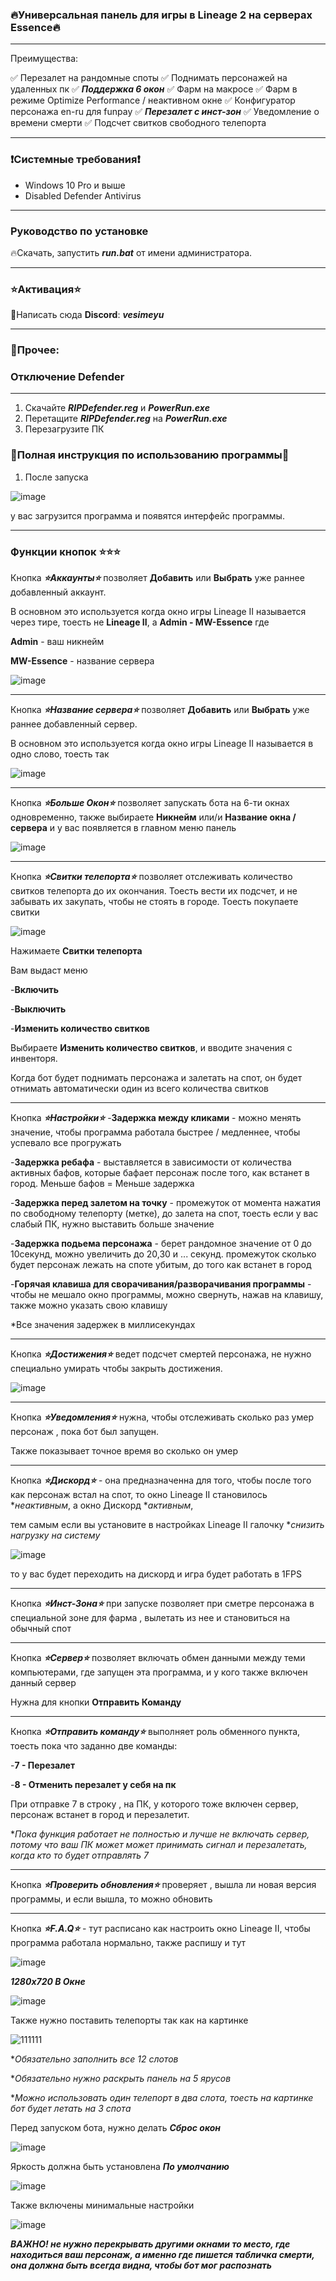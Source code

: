 ### **🔥Универсальная панель для игры в Lineage 2 на серверах Essence🔥** 
****

Преимущества:

✅ Перезалет на рандомные  споты
✅ Поднимать персонажей на удаленных пк
✅ ***Поддержка 6 окон***
✅ Фарм на макросе
✅ Фарм в режиме Optimize Performance / неактивном окне
✅ Конфигуратор персонажа en-ru для funpay
✅ ***Перезалет с инст-зон***
✅ Уведомление о времени смерти
✅ Подсчет свитков свободного телепорта

****
### ❗Системные требования❗

- Windows 10 Pro и выше
- Disabled Defender Antivirus
****
### Руководство по установке
🔥Скачать, запустить ***run.bat*** от имени администратора.
****
### ⭐Активация⭐
🍺Написать сюда **Discord**: ***vesimeyu***
 ****
### 🎲Прочее:
### Отключение Defender
****
1. Скачайте ***RIPDefender.reg*** и ***PowerRun.exe***
2. Перетащите ***RIPDefender.reg*** на ***PowerRun.exe***
3. Перезагрузите ПК

### 📄Полная инструкция по использованию программы📄
1. После запуска

   
 ![image](https://github.com/softer777/lineage2bot/assets/165616740/3715695e-1508-49ea-bcd9-ac9a63d31df4)

 
 у вас загрузится программа и появятся интерфейс программы.
 ****
 ### Функции кнопок ⭐⭐⭐
 
 Кнопка ***⭐Аккаунты⭐*** позволяет **Добавить** или **Выбрать** уже раннее добавленный аккаунт.
 
 В основном это используется когда окно игры Lineage II называется через тире, тоесть не **Lineage II**, а **Admin - MW-Essence** где 
 
 **Admin** - ваш никнейм
 
 **MW-Essence** - название сервера

 
 ![image](https://github.com/softer777/lineage2bot/assets/165616740/ac74bc5d-5ce7-4e34-8363-3e03567c2f60)

 ****
 Кнопка ***⭐Название сервера⭐*** позволяет **Добавить** или **Выбрать** уже раннее добавленный сервер.

В основном это используется когда окно игры Lineage II называется в одно слово, тоесть так

![image](https://github.com/softer777/lineage2bot/assets/165616740/ac74bc5d-5ce7-4e34-8363-3e03567c2f60)

****
Кнопка ***⭐Больше Окон⭐*** позволяет запускать бота на 6-ти окнах одновременно,
также выбираете **Никнейм** или/и **Название окна /сервера** и у вас появляется в главном меню панель


![image](https://github.com/softer777/lineage2bot/assets/165616740/1eb87949-2343-4488-a405-b5d3173907bf)
****
Кнопка ***⭐Свитки телепорта⭐*** позволяет отслеживать количество свитков телепорта до их окончания.
Тоесть вести их подсчет, и не забывать их закупать, чтобы не стоять в городе.
Тоесть покупаете свитки

![image](https://github.com/softer777/lineage2bot/assets/165616740/d84836a0-cc13-4f1b-bb87-5b224d21de51)

Нажимаете **Свитки телепорта**

Вам выдаст меню

-**Включить**

-**Выключить**

-**Изменить количество свитков**

Выбираете **Изменить количество свитков**, и вводите значения с инвенторя.

Когда бот будет поднимать персонажа и залетать на спот, он будет отнимать автоматически один из всего количества свитков
****
Кнопка ***⭐Настройки⭐*** 
-**Задержка между кликами** - можно менять значение, чтобы программа работала быстрее / медленнее, чтобы успевало все прогружать 

-**Задержка ребафа** - выставляется в зависимости от количества активных бафов, которые бафает персонаж после того, как встанет в город. Меньше бафов = Меньше задержка

-**Задержка перед залетом на точку** - промежуток от момента нажатия по свободному телепорту (метке), до залета на спот, тоесть если у вас слабый ПК, нужно выставить больше значение


-**Задержка подьема персонажа** - берет рандомное значение от 0 до 10секунд, можно увеличить до 20,30 и ... секунд. промежуток сколько будет персонаж лежать на споте убитым, до того как встанет в город

-**Горячая клавиша для сворачивания/разворачивания программы** - чтобы не мешало окно программы, можно свернуть, нажав на клавишу, также можно указать свою клавишу

*Все значения задержек в миллисекундах
****
Кнопка ***⭐Достижения⭐*** ведет подсчет смертей персонажа, не нужно специально умирать чтобы закрыть достижения.

![image](https://github.com/softer777/lineage2bot/assets/165616740/e6834ff0-516b-4802-a779-5ab44f7773c2)

****
Кнопка ***⭐Уведомления⭐*** нужна, чтобы отслеживать сколько раз умер персонаж , пока бот был запущен.

Также показывает точное время во сколько он умер

****
Кнопка ***⭐Дискорд⭐***  - она предназначенна для того, чтобы после того как персонаж встал на спот, то окно Lineage II становилось **неактивным*, а окно Дискорд **активным*,

тем самым если вы установите в настройках Lineage II галочку **снизить нагрузку на систему*


![image](https://github.com/softer777/lineage2bot/assets/165616740/164628f3-66fb-41bd-833f-5d85a1350993)

то у вас будет переходить на дискорд и игра будет работать в 1FPS 

****
Кнопка ***⭐Инст-Зона⭐*** при запуске позволяет при сметре персонажа в специальной зоне для фарма , вылетать из нее и становиться на обычный спот

****
Кнопка ***⭐Сервер⭐*** позволяет включать обмен данными между теми компьютерами, где запущен эта программа, и у кого также включен данный сервер

Нужна для кнопки **Отправить Команду**

****
Кнопка ***⭐Отправить команду⭐*** выполняет роль обменного пункта, тоесть пока что заданно две команды:

-**7 - Перезалет**

-**8 - Отменить перезалет у себя на пк**

При отправке 7 в строку , на ПК, у которого тоже включен сервер, персонаж встанет в город и перезалетит.

**Пока функция работает не полностью и лучше не включать сервер, потому что ваш ПК может может принимать сигнал и перезалетать, когда кто то будет отправлять 7*

****
Кнопка ***⭐Проверить обновления⭐*** проверяет , вышла ли новая версия программы, и если вышла, то можно обновить

****
Кнопка ***⭐F.A.Q⭐*** - тут расписано как настроить окно Lineage II, чтобы программа работала нормально, также распишу и тут

![image](https://github.com/softer777/lineage2bot/assets/165616740/0aa4242e-558d-4878-bf8a-e2c2007d1542)

***1280x720 В Окне*** 

![image](https://github.com/softer777/lineage2bot/assets/165616740/f1c93472-c1c9-48b0-98d5-e72149fde366)


Также нужно поставить телепорты так как на картинке

![111111](https://github.com/softer777/lineage2bot/assets/165616740/c7de225b-470a-4e64-a5fd-fab112f739f9)

**Обязательно заполнить все 12 слотов*

**Обязательно нужно раскрыть панель на 5 ярусов*

**Можно использовать один телепорт в два слота, тоесть на картинке бот будет летать на 3 спота*

Перед запуском бота, нужно делать ***Сброс окон***

![image](https://github.com/softer777/lineage2bot/assets/165616740/a1db2cf5-fb1c-4bdc-9bc6-9cb186ce36a0)

Яркость должна быть установлена ***По умолчанию***

![image](https://github.com/softer777/lineage2bot/assets/165616740/79db803c-1bda-4678-aadf-c58634eacfde)

Также включены минимальные настройки

![image](https://github.com/softer777/lineage2bot/assets/165616740/4962c4fa-8213-4902-a5b0-d2657f510137)

***ВАЖНО! не нужно перекрывать другими окнами то место, где находиться ваш персонаж, а именно где пишется табличка смерти, она должна быть всегда видна, чтобы бот мог распознать***















 

 







 

